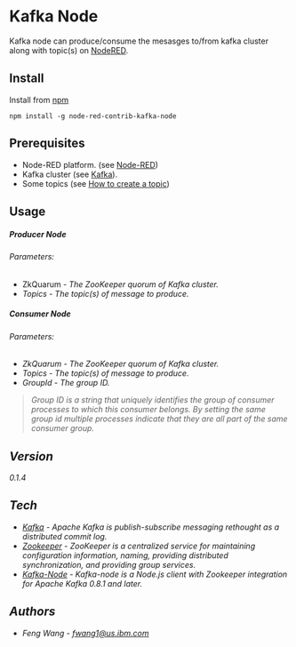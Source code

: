 # Kafka Node
Kafka node can produce/consume the mesasges to/from kafka cluster along with topic(s) on [NodeRED](http://nodered.org/docs).


## Install

Install from [npm](http://npmjs.org)
```
npm install -g node-red-contrib-kafka-node
```

## Prerequisites
 * Node-RED platform. (see [Node-RED](http://nodered.org/docs/getting-started/installation.html))
 * Kafka cluster (see [Kafka](http://kafka.apache.org/documentation.html#gettingStarted)). 
 * Some topics (see [How to create a topic](http://kafka.apache.org/documentation.html#quickstart))

## Usage
##### Producer Node
###### Parameters:
 - ZkQuarum - <i>The ZooKeeper quorum of Kafka cluster.
 - Topics - <i>The topic(s) of message to produce.

##### Consumer Node
###### Parameters:
 - ZkQuarum - <i>The ZooKeeper quorum of Kafka cluster.
 - Topics - <i>The topic(s) of message to produce.
 - GroupId - <i> The group ID.
 
> Group ID is a string that uniquely identifies the group of consumer processes to which this consumer belongs. By setting the same group id multiple processes indicate that they are all part of the same consumer group.


## Version
0.1.4

## Tech
 * [Kafka](http://kafka.apache.org/) - Apache Kafka is publish-subscribe messaging rethought as a distributed commit log.
 * [Zookeeper](https://zookeeper.apache.org/) - ZooKeeper is a centralized service for maintaining configuration information, naming, providing distributed synchronization, and providing group services.
 * [Kafka-Node](https://www.npmjs.com/package/kafka-node) - Kafka-node is a Node.js client with Zookeeper integration for Apache Kafka 0.8.1 and later. 


## Authors
* Feng Wang - [fwang1@us.ibm.com](mailto:fwang1@us.ibm.com)